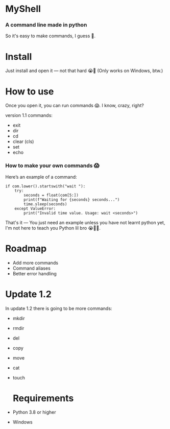 # MyShell
### A command line made in python
So it's easy to make commands, I guess 🤷.

# Install
Just install and open it — not that hard 😭🥀 (Only works on Windows, btw.)

# How to use
Once you open it, you can run commands 😱. I know, crazy, right?

version 1.1 commands: 
- exit
- dir
- cd
- clear (cls)
- set
- echo

### How to make your own commands 😱
Here’s an example of a command:
   
    if com.lower().startswith("wait "):
        try: 
            seconds = float(com[5:])
            print(f"Waiting for {seconds} seconds...")
            time.sleep(seconds)
        except ValueError:
            print("Invalid time value. Usage: wait <seconds>")

That's it — You just need an example unless you have not learnt python yet, I'm not here to teach you Python lil bro 😭🥀💀.

# Roadmap
- Add more commands
- Command aliases
- Better error handling

# Update 1.2
In update 1.2 there is going to be more commands:
- mkdir
- rmdir
- del
- copy
- move
- cat
- touch

  # Requirements
- Python 3.8 or higher
- Windows
